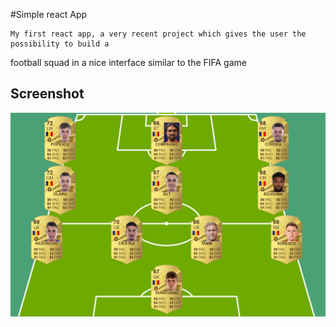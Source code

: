#Simple react App

    My first react app, a very recent project which gives the user the possibility to build a

football squad in a nice interface similar to the FIFA game

## Screenshot

![screenshot](/public/screenshots/screenshot1.png)
